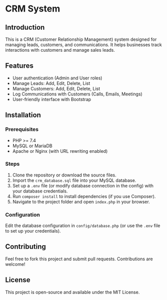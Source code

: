 # CRM System
 
## Introduction
This is a CRM (Customer Relationship Management) system designed for managing leads, customers, and communications. It helps businesses track interactions with customers and manage sales leads.
 
## Features
- User authentication (Admin and User roles)
- Manage Leads: Add, Edit, Delete, List
- Manage Customers: Add, Edit, Delete, List
- Log Communications with Customers (Calls, Emails, Meetings)
- User-friendly interface with Bootstrap
 
## Installation
 
### Prerequisites
- PHP >= 7.4
- MySQL or MariaDB
- Apache or Nginx (with URL rewriting enabled)
 
### Steps
1. Clone the repository or download the source files.
2. Import the `crm_database.sql` file into your MySQL database.
3. Set up a `.env` file (or modify database connection in the config) with your database credentials.
4. Run `composer install` to install dependencies (if you use Composer).
5. Navigate to the project folder and open `index.php` in your browser.
 
### Configuration
Edit the database configuration in `config/database.php` (or use the `.env` file to set up your credentials).
 
## Contributing
Feel free to fork this project and submit pull requests. Contributions are welcome!
 
## License
This project is open-source and available under the MIT License.
